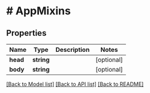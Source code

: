 # # AppMixins

## Properties

Name | Type | Description | Notes
------------ | ------------- | ------------- | -------------
**head** | **string** |  | [optional]
**body** | **string** |  | [optional]

[[Back to Model list]](../../README.md#models) [[Back to API list]](../../README.md#endpoints) [[Back to README]](../../README.md)
